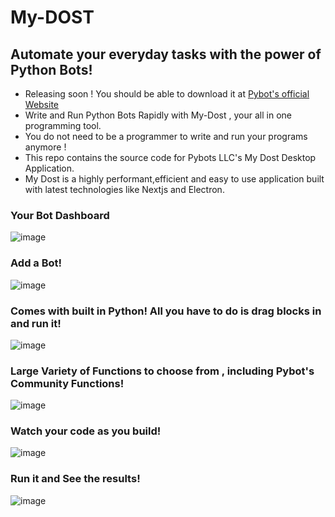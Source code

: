 # My-DOST

## Automate your everyday tasks with the power of Python Bots!

- Releasing soon ! You should be able to download it at [Pybot's official Website](https://www.pybots.ai/)
- Write and Run Python Bots Rapidly with My-Dost , your all in one programming tool.
- You do not need to be a programmer to write and run your programs anymore !
- This repo contains the source code for Pybots LLC's My Dost Desktop Application. 
- My Dost is a highly performant,efficient and easy to use application built with latest technologies like Nextjs and Electron.

### Your Bot Dashboard
![image](https://user-images.githubusercontent.com/76046349/198548550-adb68071-7799-43e9-92a1-6451a2b045f1.png)

### Add a Bot!
![image](https://user-images.githubusercontent.com/76046349/198548726-617174b3-e516-4001-a19f-08b53b428151.png)

### Comes with built in Python! All you have to do is drag blocks in and run it!
![image](https://user-images.githubusercontent.com/76046349/198549013-36341445-7711-45e8-92eb-063c817db502.png)

### Large Variety of Functions to choose from , including Pybot's Community Functions!
![image](https://user-images.githubusercontent.com/76046349/198549199-6d557415-aff5-4495-bc36-af32b5f3d1cf.png)

### Watch your code as you build!
![image](https://user-images.githubusercontent.com/76046349/198549965-d61decc6-e33a-4681-b3c2-1d6d3eea9421.png)

### Run it and See the results!
![image](https://user-images.githubusercontent.com/76046349/198550952-2393fd4e-a856-4ff8-b3be-8c78f13d36aa.png)

